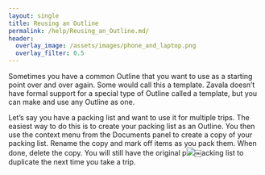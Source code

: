 ```yaml
---
layout: single
title: Reusing an Outline
permalink: /help/Reusing_an_Outline.md/
header:
  overlay_image: /assets/images/phone_and_laptop.png
  overlay_filter: 0.5
---
```




Sometimes you have a common Outline that you want to use as a starting point over and over again. Some would call this a template. Zavala doesn’t have formal support for a special type of Outline called a template, but you can make and use any Outline as one.

Let’s say you have a packing list and want to use it for multiple trips. The easiest way to do this is to create your packing list as an Outline. You then use the context menu from the Documents panel to create a copy of your packing list. Rename the copy and mark off items as you pack them. When done, delete the copy. You will still have the original p![](/assets/images/help/61551224-BA52-4B88-BC65-CD57EBF66B5E.png)￼acking list to duplicate the next time you take a trip.

